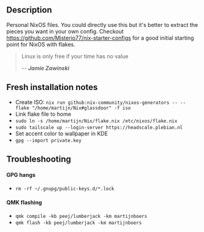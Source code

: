 ## Description
Personal NixOS files. You could directly use this but it's better to
extract the pieces you want in your own config. Checkout https://github.com/Misterio77/nix-starter-configs
for a good initial starting point for NixOS with flakes. 

> Linux is only free if your time has no value 
> 
> -- ___Jamie Zawinski___

## Fresh installation notes
- Create ISO: `nix run github:nix-community/nixos-generators -- --flake "/home/martijn/Nix#glassdoor" -f iso`
- Link flake file to home
- `sudo ln -s /home/martijn/Nix/flake.nix /etc/nixos/flake.nix`
- `sudo tailscale up --login-server https://headscale.plebian.nl`
- Set accent color to wallpaper in KDE
- `gpg --import private.key`

## Troubleshooting
#### GPG hangs
- `rm -rf ~/.gnupg/public-keys.d/*.lock`

#### QMK flashing
- `qmk compile -kb peej/lumberjack -km martijnboers`
- `qmk flash -kb peej/lumberjack -km martijnboers`

